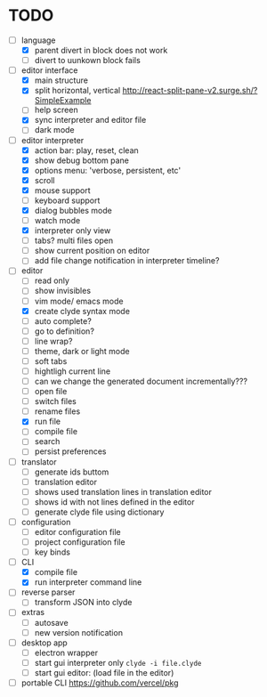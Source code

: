 # TODO

- [ ] language
    - [x] parent divert in block does not work
    - [ ] divert to uunkown block fails
- [ ] editor interface
    - [x] main structure
    - [x] split horizontal, vertical http://react-split-pane-v2.surge.sh/?SimpleExample
    - [ ] help screen
    - [x] sync interpreter and editor file
    - [ ] dark mode
- [ ] editor interpreter
    - [x] action bar: play, reset, clean
    - [x] show debug bottom pane
    - [x] options menu: 'verbose, persistent, etc'
    - [x] scroll
    - [x] mouse support
    - [ ] keyboard support
    - [x] dialog bubbles mode
    - [ ] watch mode
    - [x] interpreter only view
    - [ ] tabs? multi files open
    - [ ] show current position on editor
    - [ ] add file change notification in interpreter timeline?
- [ ] editor
    - [ ] read only
    - [ ] show invisibles
    - [ ] vim mode/ emacs mode
    - [x] create clyde syntax mode
    - [ ] auto complete?
    - [ ] go to definition?
    - [ ] line wrap?
    - [ ] theme, dark or light mode
    - [ ] soft tabs
    - [ ] hightligh current line
    - [ ] can we change the generated document incrementally???
    - [ ] open file
    - [ ] switch files
    - [ ] rename files
    - [x] run file
    - [ ] compile file
    - [ ] search
    - [ ] persist preferences
- [ ] translator
    - [ ] generate ids buttom
    - [ ] translation editor
    - [ ] shows used translation lines in translation editor
    - [ ] shows id with not lines defined in the editor
    - [ ] generate clyde file using dictionary
- [ ] configuration
    - [ ] editor configuration file
    - [ ] project configuration file
    - [ ] key binds
- [ ] CLI
    - [x] compile file
    - [x] run interpreter command line
- [ ] reverse parser
    - [ ] transform JSON into clyde
- [ ] extras
    - [ ] autosave
    - [ ] new version notification
- [ ]  desktop app
    - [ ] electron wrapper
    - [ ] start gui interpreter only `clyde -i file.clyde`
    - [ ] start gui editor: (load file in the editor)
- [ ] portable CLI https://github.com/vercel/pkg
